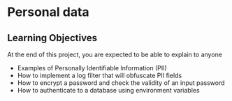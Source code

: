 # Personal data

## Learning Objectives

At the end of this project, you are expected to be able to explain to anyone

* Examples of Personally Identifiable Information (PII)
* How to implement a log filter that will obfuscate PII fields
* How to encrypt a password and check the validity of an input password
* How to authenticate to a database using environment variables
